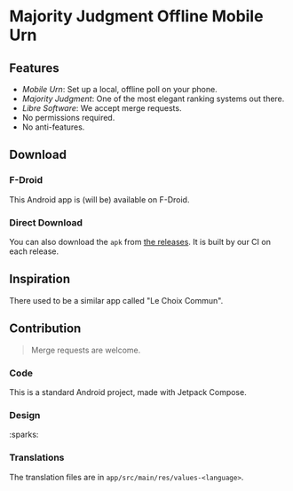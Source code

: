 # Majority Judgment Offline Mobile Urn

## Features

- *Mobile Urn*: Set up a local, offline poll on your phone.
- *Majority Judgment*: One of the most elegant ranking systems out there.
- *Libre Software*: We accept merge requests.
- No permissions required.
- No anti-features.


## Download

### F-Droid

This Android app is (will be) available on F-Droid.

### Direct Download

You can also download the `apk` from [the releases](https://github.com/MieuxVoter/majority-judgment-offline-urn-android/releases).
It is built by our CI on each release.

## Inspiration

There used to be a similar app called "Le Choix Commun".


## Contribution

> Merge requests are welcome.

### Code

This is a standard Android project, made with Jetpack Compose.

### Design

:sparks:

### Translations

The translation files are in `app/src/main/res/values-<language>`.
